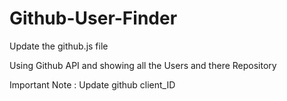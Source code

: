 # Github-User-Finder
Update the github.js file


Using Github API and showing all the Users and there Repository



Important Note :
Update github client_ID 

